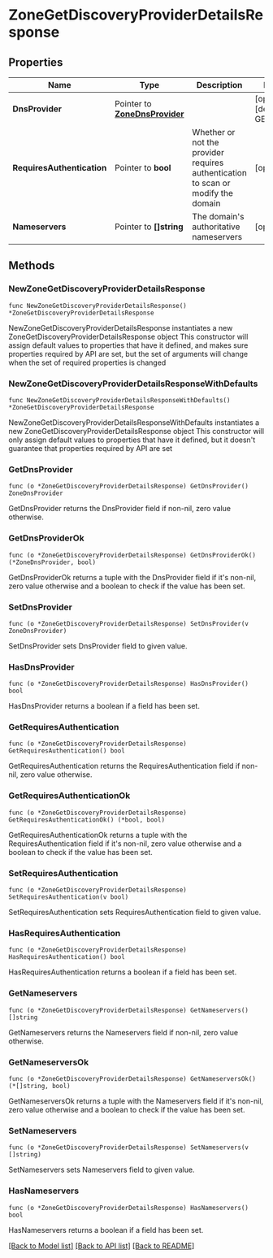 # ZoneGetDiscoveryProviderDetailsResponse

## Properties

Name | Type | Description | Notes
------------ | ------------- | ------------- | -------------
**DnsProvider** | Pointer to [**ZoneDnsProvider**](ZoneDnsProvider.md) |  | [optional] [default to GENERAL]
**RequiresAuthentication** | Pointer to **bool** | Whether or not the provider requires authentication to scan or modify the domain | [optional] 
**Nameservers** | Pointer to **[]string** | The domain&#39;s authoritative nameservers | [optional] 

## Methods

### NewZoneGetDiscoveryProviderDetailsResponse

`func NewZoneGetDiscoveryProviderDetailsResponse() *ZoneGetDiscoveryProviderDetailsResponse`

NewZoneGetDiscoveryProviderDetailsResponse instantiates a new ZoneGetDiscoveryProviderDetailsResponse object
This constructor will assign default values to properties that have it defined,
and makes sure properties required by API are set, but the set of arguments
will change when the set of required properties is changed

### NewZoneGetDiscoveryProviderDetailsResponseWithDefaults

`func NewZoneGetDiscoveryProviderDetailsResponseWithDefaults() *ZoneGetDiscoveryProviderDetailsResponse`

NewZoneGetDiscoveryProviderDetailsResponseWithDefaults instantiates a new ZoneGetDiscoveryProviderDetailsResponse object
This constructor will only assign default values to properties that have it defined,
but it doesn't guarantee that properties required by API are set

### GetDnsProvider

`func (o *ZoneGetDiscoveryProviderDetailsResponse) GetDnsProvider() ZoneDnsProvider`

GetDnsProvider returns the DnsProvider field if non-nil, zero value otherwise.

### GetDnsProviderOk

`func (o *ZoneGetDiscoveryProviderDetailsResponse) GetDnsProviderOk() (*ZoneDnsProvider, bool)`

GetDnsProviderOk returns a tuple with the DnsProvider field if it's non-nil, zero value otherwise
and a boolean to check if the value has been set.

### SetDnsProvider

`func (o *ZoneGetDiscoveryProviderDetailsResponse) SetDnsProvider(v ZoneDnsProvider)`

SetDnsProvider sets DnsProvider field to given value.

### HasDnsProvider

`func (o *ZoneGetDiscoveryProviderDetailsResponse) HasDnsProvider() bool`

HasDnsProvider returns a boolean if a field has been set.

### GetRequiresAuthentication

`func (o *ZoneGetDiscoveryProviderDetailsResponse) GetRequiresAuthentication() bool`

GetRequiresAuthentication returns the RequiresAuthentication field if non-nil, zero value otherwise.

### GetRequiresAuthenticationOk

`func (o *ZoneGetDiscoveryProviderDetailsResponse) GetRequiresAuthenticationOk() (*bool, bool)`

GetRequiresAuthenticationOk returns a tuple with the RequiresAuthentication field if it's non-nil, zero value otherwise
and a boolean to check if the value has been set.

### SetRequiresAuthentication

`func (o *ZoneGetDiscoveryProviderDetailsResponse) SetRequiresAuthentication(v bool)`

SetRequiresAuthentication sets RequiresAuthentication field to given value.

### HasRequiresAuthentication

`func (o *ZoneGetDiscoveryProviderDetailsResponse) HasRequiresAuthentication() bool`

HasRequiresAuthentication returns a boolean if a field has been set.

### GetNameservers

`func (o *ZoneGetDiscoveryProviderDetailsResponse) GetNameservers() []string`

GetNameservers returns the Nameservers field if non-nil, zero value otherwise.

### GetNameserversOk

`func (o *ZoneGetDiscoveryProviderDetailsResponse) GetNameserversOk() (*[]string, bool)`

GetNameserversOk returns a tuple with the Nameservers field if it's non-nil, zero value otherwise
and a boolean to check if the value has been set.

### SetNameservers

`func (o *ZoneGetDiscoveryProviderDetailsResponse) SetNameservers(v []string)`

SetNameservers sets Nameservers field to given value.

### HasNameservers

`func (o *ZoneGetDiscoveryProviderDetailsResponse) HasNameservers() bool`

HasNameservers returns a boolean if a field has been set.


[[Back to Model list]](../README.md#documentation-for-models) [[Back to API list]](../README.md#documentation-for-api-endpoints) [[Back to README]](../README.md)



